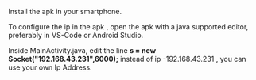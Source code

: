 Install the apk in your smartphone.

To configure the ip in the apk , open the apk with a java supported editor, preferably in VS-Code or Android Studio.

Inside MainActivity.java, edit the line **s = new Socket("192.168.43.231",6000);** instead of ip -192.168.43.231 , you can use your own Ip Address. 
